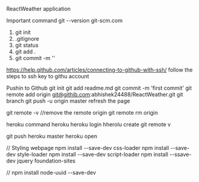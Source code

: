 ReactWeather application

Important command
git --version 
git-scm.com

1. git init
2. .gitignore
3. git status
3. git add .
4. git commit -m ''

https://help.github.com/articles/connecting-to-github-with-ssh/
follow the steps to ssh key to githu account

Pushin to Github
git init
git add readme.md
git commit -m 'first commit'
git remote add origin git@githib.com:abhishek24488/ReactWeather.git
git branch
git push -u origin master
refresh the page

git remote -v
//remove the remote origin
git remote rm origin

heroku command
heroku
heroku login
hherolu create
git remote v

git push heroku master
heroku open

// Styling webpage 
npm install --save-dev css-loader
npm install --save-dev style-loader
npm install --save-dev script-loader
npm install --ssave-dev jquery foundation-sites

//
npm install node-uuid --save-dev
